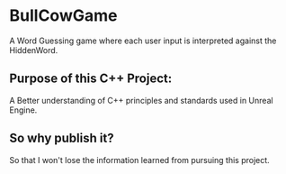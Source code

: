 # BullCowGame
 A Word Guessing game where each user input is interpreted against the HiddenWord.

## Purpose of this C++ Project:
 A Better understanding of C++ principles and standards used in Unreal Engine.

## So why publish it?
 So that I won't lose the information learned from pursuing this project.
